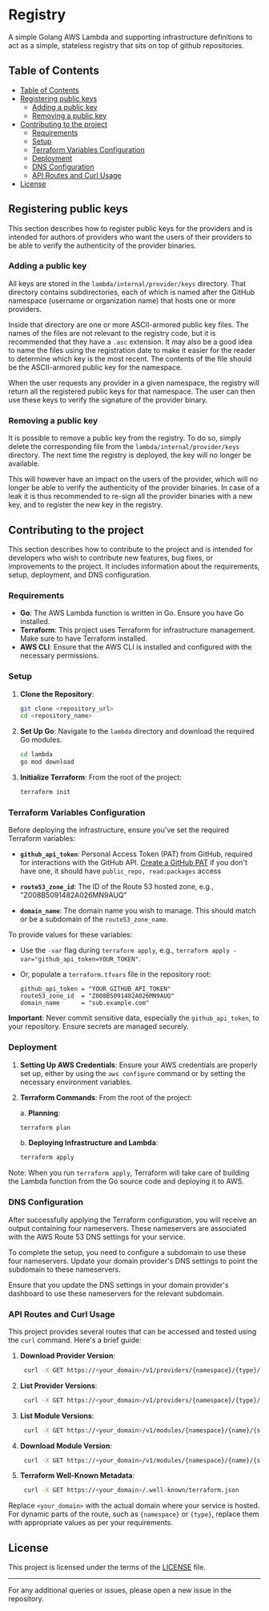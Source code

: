 # Registry

A simple Golang AWS Lambda and supporting infrastructure definitions to act as a simple, stateless registry that sits on top of github repositories.

## Table of Contents

- [Table of Contents](#table-of-contents)
- [Registering public keys](#registering-public-keys)
  - [Adding a public key](#adding-a-public-key)
  - [Removing a public key](#removing-a-public-key)
- [Contributing to the project](#contributing-to-the-project)
  - [Requirements](#requirements)
  - [Setup](#setup)
  - [Terraform Variables Configuration](#terraform-variables-configuration)
  - [Deployment](#deployment)
  - [DNS Configuration](#dns-configuration)
  - [API Routes and Curl Usage](#api-routes-and-curl-usage)
- [License](#license)

## Registering public keys

This section describes how to register public keys for the providers and is intended for authors of providers who want the users of their providers to be able to verify the authenticity of the provider binaries.

### Adding a public key

All keys are stored in the `lambda/internal/provider/keys` directory. That directory contains subdirectories, each of which is named after the GitHub namespace (username or organization name) that hosts one or more providers.

Inside that directory are one or more ASCII-armored public key files. The names of the files are not relevant to the registry code, but it is recommended that they have a `.asc` extension. It may also be a good idea to name the files using the registration date to make it easier for the reader to determine which key is the most recent. The contents of the file should be the ASCII-armored public key for the namespace.

When the user requests any provider in a given namespace, the registry will return all the registered public keys for that namespace. The user can then use these keys to verify the signature of the provider binary.

### Removing a public key

It is possible to remove a public key from the registry. To do so, simply delete the corresponding file from the `lambda/internal/provider/keys` directory. The next time the registry is deployed, the key will no longer be available.

This will however have an impact on the users of the provider, which will no longer be able to verify the authenticity of the provider binaries. In case of a leak it is thus recommended to re-sign all the provider binaries with a new key, and to register the new key in the registry.

## Contributing to the project

This section describes how to contribute to the project and is intended for developers who wish to contribute new features, bug fixes, or improvements to the project. It includes information about the requirements, setup, deployment, and DNS configuration.

### Requirements

- **Go**: The AWS Lambda function is written in Go. Ensure you have Go installed.
- **Terraform**: This project uses Terraform for infrastructure management. Make sure to have Terraform installed.
- **AWS CLI**: Ensure that the AWS CLI is installed and configured with the necessary permissions.

### Setup

1. **Clone the Repository**:

    ```bash
    git clone <repository_url>
    cd <repository_name>
    ```

2. **Set Up Go**:
   Navigate to the `lambda` directory and download the required Go modules.

    ```bash
    cd lambda
    go mod download
    ```

3. **Initialize Terraform**:
    From the root of the project:

    ```bash
    terraform init
    ```

### Terraform Variables Configuration

Before deploying the infrastructure, ensure you've set the required Terraform variables:

- **`github_api_token`**: Personal Access Token (PAT) from GitHub, required for interactions with the GitHub API. [Create a GitHub PAT](https://docs.github.com/en/github/authenticating-to-github/creating-a-personal-access-token) if you don't have one, it should have `public_repo, read:packages` access

- **`route53_zone_id`**: The ID of the Route 53 hosted zone, e.g., "Z008B5091482A026MN9AUQ"

- **`domain_name`**: The domain name you wish to manage. This should match or be a subdomain of the `route53_zone_name`.

To provide values for these variables:

- Use the `-var` flag during `terraform apply`, e.g., `terraform apply -var="github_api_token=YOUR_TOKEN"`.
- Or, populate a `terraform.tfvars` file in the repository root:

    ```hcl
    github_api_token = "YOUR_GITHUB_API_TOKEN"
    route53_zone_id  = "Z008B5091482A026MN9AUQ"
    domain_name      = "sub.example.com"
    ```
  
**Important**: Never commit sensitive data, especially the `github_api_token`, to your repository. Ensure secrets are managed securely.

### Deployment

1. **Setting Up AWS Credentials**:
   Ensure your AWS credentials are properly set up, either by using the `aws configure` command or by setting the necessary environment variables.

2. **Terraform Commands**:
   From the root of the project:

   a. **Planning**:

   ```bash
   terraform plan
   ```

    b. **Deploying Infrastructure and Lambda**:

   ```bash
   terraform apply
   ```

Note: When you run `terraform apply`, Terraform will take care of building the Lambda function from the Go source code and deploying it to AWS.

### DNS Configuration

After successfully applying the Terraform configuration, you will receive an output containing four nameservers. These nameservers are associated with the AWS Route 53 DNS settings for your service.

To complete the setup, you need to configure a subdomain to use these four nameservers. Update your domain provider's DNS settings to point the subdomain to these nameservers.

Ensure that you update the DNS settings in your domain provider's dashboard to use these nameservers for the relevant subdomain.

### API Routes and Curl Usage

This project provides several routes that can be accessed and tested using the `curl` command. Here's a brief guide:

1. **Download Provider Version**:

   ```bash
    curl -X GET https://<your_domain>/v1/providers/{namespace}/{type}/{version}/download/{os}/{arch}
   ```

2. **List Provider Versions**:

   ```bash
    curl -X GET https://<your_domain>/v1/providers/{namespace}/{type}/versions
   ```

3. **List Module Versions**:

   ```bash
    curl -X GET https://<your_domain>/v1/modules/{namespace}/{name}/{system}/versions
   ```

4. **Download Module Version**:

   ```bash
    curl -X GET https://<your_domain>/v1/modules/{namespace}/{name}/{system}/{version}/download
   ```

5. **Terraform Well-Known Metadata**:

   ```bash
    curl -X GET https://<your_domain>/.well-known/terraform.json
   ```

Replace `<your_domain>` with the actual domain where your service is hosted. For dynamic parts of the route, such as `{namespace}` or `{type}`, replace them with appropriate values as per your requirements.

## License

This project is licensed under the terms of the [LICENSE](LICENSE) file.

---

For any additional queries or issues, please open a new issue in the repository.
